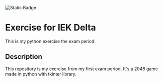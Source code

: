 ![Static Badge](https://img.shields.io/badge/IEK_Delta_Exercise-2048_Game-blue)

# Exercise for IEK Delta
  This is my python exercise the exam period

## Description
  This repository is my exercise from my first exam period. It's a 2048 game made in python with tkinter library.
